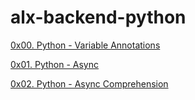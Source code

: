 # alx-backend-python

[0x00. Python - Variable Annotations](./0x00-python_variable_annotations) <br>

[0x01. Python - Async](./0x01-python_async_function) <br>


[0x02. Python - Async Comprehension](./0x02-python_async_comprehension)
